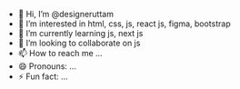- 👋 Hi, I’m @designeruttam
- 👀 I’m interested in html, css, js, react js, figma, bootstrap
- 🌱 I’m currently learning js, next js
- 💞️ I’m looking to collaborate on js 
- 📫 How to reach me ...
- 😄 Pronouns: ...
- ⚡ Fun fact: ...

<!---
designeruttam/designeruttam is a ✨ special ✨ repository because its `README.md` (this file) appears on your GitHub profile.
You can click the Preview link to take a look at your changes.
--->
